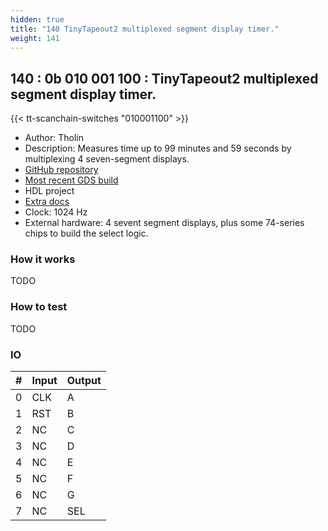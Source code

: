 ```yaml
---
hidden: true
title: "140 TinyTapeout2 multiplexed segment display timer."
weight: 141
---
```


## 140 : 0b 010 001 100 : TinyTapeout2 multiplexed segment display timer.

{{< tt-scanchain-switches "010001100" >}}

* Author: Tholin
* Description: Measures time up to 99 minutes and 59 seconds by multiplexing 4 seven-segment displays.
* [GitHub repository](https://github.com/89Mods/tt2-multiplexed-counter)
* [Most recent GDS build](https://github.com/AvalonSemiconductors/tt2-multiplexed-counter/actions/runs/3603952664)
* HDL project
* [Extra docs]()
* Clock: 1024 Hz
* External hardware: 4 sevent segment displays, plus some 74-series chips to build the select logic.



### How it works

TODO

### How to test

TODO

### IO

| # | Input        | Output       |
|---|--------------|--------------|
| 0 | CLK  | A |
| 1 | RST  | B |
| 2 | NC  | C |
| 3 | NC  | D |
| 4 | NC  | E |
| 5 | NC  | F |
| 6 | NC  | G |
| 7 | NC  | SEL |
